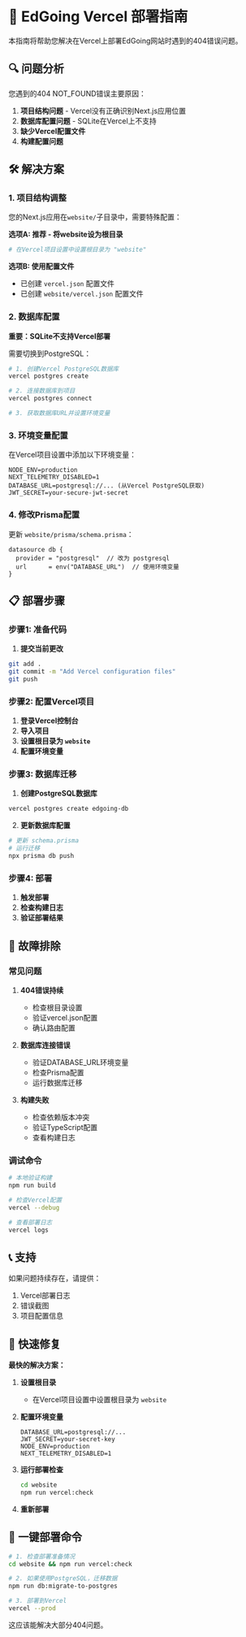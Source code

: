 # 🚀 EdGoing Vercel 部署指南

本指南将帮助您解决在Vercel上部署EdGoing网站时遇到的404错误问题。

## 🔍 问题分析

您遇到的404 NOT_FOUND错误主要原因：

1. **项目结构问题** - Vercel没有正确识别Next.js应用位置
2. **数据库配置问题** - SQLite在Vercel上不支持
3. **缺少Vercel配置文件**
4. **构建配置问题**

## 🛠️ 解决方案

### 1. 项目结构调整

您的Next.js应用在`website/`子目录中，需要特殊配置：

**选项A: 推荐 - 将website设为根目录**
```bash
# 在Vercel项目设置中设置根目录为 "website"
```

**选项B: 使用配置文件**
- 已创建 `vercel.json` 配置文件
- 已创建 `website/vercel.json` 配置文件

### 2. 数据库配置

**重要：SQLite不支持Vercel部署**

需要切换到PostgreSQL：

```bash
# 1. 创建Vercel PostgreSQL数据库
vercel postgres create

# 2. 连接数据库到项目
vercel postgres connect

# 3. 获取数据库URL并设置环境变量
```

### 3. 环境变量配置

在Vercel项目设置中添加以下环境变量：

```
NODE_ENV=production
NEXT_TELEMETRY_DISABLED=1
DATABASE_URL=postgresql://... (从Vercel PostgreSQL获取)
JWT_SECRET=your-secure-jwt-secret
```

### 4. 修改Prisma配置

更新 `website/prisma/schema.prisma`：

```prisma
datasource db {
  provider = "postgresql"  // 改为 postgresql
  url      = env("DATABASE_URL")  // 使用环境变量
}
```

## 📋 部署步骤

### 步骤1: 准备代码

1. **提交当前更改**
```bash
git add .
git commit -m "Add Vercel configuration files"
git push
```

### 步骤2: 配置Vercel项目

1. **登录Vercel控制台**
2. **导入项目**
3. **设置根目录为 `website`**
4. **配置环境变量**

### 步骤3: 数据库迁移

1. **创建PostgreSQL数据库**
```bash
vercel postgres create edgoing-db
```

2. **更新数据库配置**
```bash
# 更新 schema.prisma
# 运行迁移
npx prisma db push
```

### 步骤4: 部署

1. **触发部署**
2. **检查构建日志**
3. **验证部署结果**

## 🔧 故障排除

### 常见问题

1. **404错误持续**
   - 检查根目录设置
   - 验证vercel.json配置
   - 确认路由配置

2. **数据库连接错误**
   - 验证DATABASE_URL环境变量
   - 检查Prisma配置
   - 运行数据库迁移

3. **构建失败**
   - 检查依赖版本冲突
   - 验证TypeScript配置
   - 查看构建日志

### 调试命令

```bash
# 本地验证构建
npm run build

# 检查Vercel配置
vercel --debug

# 查看部署日志
vercel logs
```

## 📞 支持

如果问题持续存在，请提供：
1. Vercel部署日志
2. 错误截图
3. 项目配置信息

## 🎯 快速修复

**最快的解决方案：**

1. **设置根目录**
   - 在Vercel项目设置中设置根目录为 `website`

2. **配置环境变量**
   ```
   DATABASE_URL=postgresql://...
   JWT_SECRET=your-secret-key
   NODE_ENV=production
   NEXT_TELEMETRY_DISABLED=1
   ```

3. **运行部署检查**
   ```bash
   cd website
   npm run vercel:check
   ```

4. **重新部署**

## 🚀 一键部署命令

```bash
# 1. 检查部署准备情况
cd website && npm run vercel:check

# 2. 如果使用PostgreSQL，迁移数据
npm run db:migrate-to-postgres

# 3. 部署到Vercel
vercel --prod
```

这应该能解决大部分404问题。
